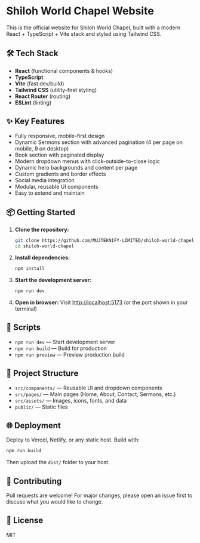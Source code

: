 # Shiloh World Chapel Website

This is the official website for Shiloh World Chapel, built with a modern React + TypeScript + Vite stack and styled using Tailwind CSS.

## 🛠️ Tech Stack

- **React** (functional components & hooks)
- **TypeScript**
- **Vite** (fast dev/build)
- **Tailwind CSS** (utility-first styling)
- **React Router** (routing)
- **ESLint** (linting)

## ✨ Key Features

- Fully responsive, mobile-first design
- Dynamic Sermons section with advanced pagination (4 per page on mobile, 9 on desktop)
- Book section with paginated display
- Modern dropdown menus with click-outside-to-close logic
- Dynamic hero backgrounds and content per page
- Custom gradients and border effects
- Social media integration
- Modular, reusable UI components
- Easy to extend and maintain

## 📦 Getting Started

1. **Clone the repository:**
   ```bash
   git clone https://github.com/MUJTEKNIFY-LIMITED/shiloh-world-chapel.git
   cd shiloh-world-chapel
   ```
2. **Install dependencies:**
   ```bash
   npm install
   ```
3. **Start the development server:**
   ```bash
   npm run dev
   ```
4. **Open in browser:**
   Visit [http://localhost:5173](http://localhost:5173) (or the port shown in your terminal)

## 📝 Scripts

- `npm run dev` — Start development server
- `npm run build` — Build for production
- `npm run preview` — Preview production build

## 📁 Project Structure

- `src/components/` — Reusable UI and dropdown components
- `src/pages/` — Main pages (Home, About, Contact, Sermons, etc.)
- `src/assets/` — Images, icons, fonts, and data
- `public/` — Static files

## 🌐 Deployment

Deploy to Vercel, Netlify, or any static host. Build with:

```bash
npm run build
```

Then upload the `dist/` folder to your host.

## 🤝 Contributing

Pull requests are welcome! For major changes, please open an issue first to discuss what you would like to change.

## 📄 License

MIT
